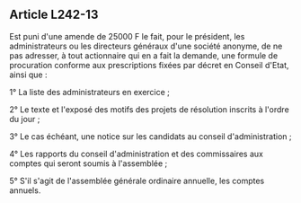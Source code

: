 Article L242-13
----
Est puni d'une amende de 25000 F le fait, pour le président, les administrateurs
ou les directeurs généraux d'une société anonyme, de ne pas adresser, à tout
actionnaire qui en a fait la demande, une formule de procuration conforme aux
prescriptions fixées par décret en Conseil d'Etat, ainsi que :

1° La liste des administrateurs en exercice ;

2° Le texte et l'exposé des motifs des projets de résolution inscrits à l'ordre
du jour ;

3° Le cas échéant, une notice sur les candidats au conseil d'administration ;

4° Les rapports du conseil d'administration et des commissaires aux comptes qui
seront soumis à l'assemblée ;

5° S'il s'agit de l'assemblée générale ordinaire annuelle, les comptes annuels.
